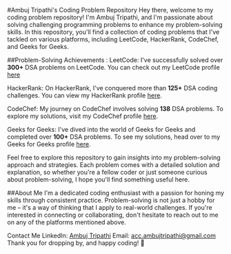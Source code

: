 #Ambuj Tripathi's Coding Problem Repository
Hey there, welcome to my coding problem repository! I'm Ambuj Tripathi, and I'm passionate about solving challenging programming problems to enhance my problem-solving skills. In this repository, you'll find a collection of coding problems that I've tackled on various platforms, including LeetCode, HackerRank, CodeChef, and Geeks for Geeks.

##Problem-Solving Achievements : 
LeetCode: I've successfully solved over **300+** DSA problems on LeetCode. You can check out my LeetCode profile [here](https://leetcode.com/ambuj_tripathi)

HackerRank: On HackerRank, I've conquered more than **125+** DSA coding challenges. You can view my HackerRank profile [here]([https://leetcode.com/ambuj_tripathi](https://www.hackerrank.com/IT_3A_20B0131111?hr_r=1)).

CodeChef: My journey on CodeChef involves solving **138** DSA problems. To explore my solutions, visit my CodeChef profile [here]([https://leetcode.com/ambuj_tripathi](https://www.codechef.com/users/ambuj_tripathi)).

Geeks for Geeks: I've dived into the world of Geeks for Geeks and completed over **100+** DSA problems. To see my solutions, head over to my Geeks for Geeks profile [here](https://auth.geeksforgeeks.org/user/ambuj_tripathi/practice/).

Feel free to explore this repository to gain insights into my problem-solving approach and strategies. Each problem comes with a detailed solution and explanation, so whether you're a fellow coder or just someone curious about problem-solving, I hope you'll find something useful here.

##About Me
I'm a dedicated coding enthusiast with a passion for honing my skills through consistent practice. Problem-solving is not just a hobby for me – it's a way of thinking that I apply to real-world challenges. If you're interested in connecting or collaborating, don't hesitate to reach out to me on any of the platforms mentioned above.

Contact Me
LinkedIn: [Ambuj Tripathi](https://www.linkedin.com/in/ambuj-tripathi-a707a8225/)
Email: acc.ambujtripathi@gmail.com
Thank you for dropping by, and happy coding! 🚀
